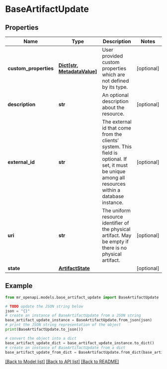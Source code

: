 # BaseArtifactUpdate


## Properties

Name | Type | Description | Notes
------------ | ------------- | ------------- | -------------
**custom_properties** | [**Dict[str, MetadataValue]**](MetadataValue.md) | User provided custom properties which are not defined by its type. | [optional] 
**description** | **str** | An optional description about the resource. | [optional] 
**external_id** | **str** | The external id that come from the clients’ system. This field is optional. If set, it must be unique among all resources within a database instance. | [optional] 
**uri** | **str** | The uniform resource identifier of the physical artifact. May be empty if there is no physical artifact. | [optional] 
**state** | [**ArtifactState**](ArtifactState.md) |  | [optional] 

## Example

```python
from mr_openapi.models.base_artifact_update import BaseArtifactUpdate

# TODO update the JSON string below
json = "{}"
# create an instance of BaseArtifactUpdate from a JSON string
base_artifact_update_instance = BaseArtifactUpdate.from_json(json)
# print the JSON string representation of the object
print(BaseArtifactUpdate.to_json())

# convert the object into a dict
base_artifact_update_dict = base_artifact_update_instance.to_dict()
# create an instance of BaseArtifactUpdate from a dict
base_artifact_update_from_dict = BaseArtifactUpdate.from_dict(base_artifact_update_dict)
```
[[Back to Model list]](../README.md#documentation-for-models) [[Back to API list]](../README.md#documentation-for-api-endpoints) [[Back to README]](../README.md)


